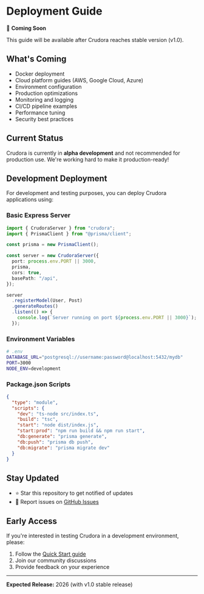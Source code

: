 # Deployment Guide

🚧 **Coming Soon**

This guide will be available after Crudora reaches stable version (v1.0).

## What's Coming

- Docker deployment
- Cloud platform guides (AWS, Google Cloud, Azure)
- Environment configuration
- Production optimizations
- Monitoring and logging
- CI/CD pipeline examples
- Performance tuning
- Security best practices

## Current Status

Crudora is currently in **alpha development** and not recommended for production use. We're working hard to make it production-ready!

## Development Deployment

For development and testing purposes, you can deploy Crudora applications using:

### Basic Express Server

```typescript
import { CrudoraServer } from "crudora";
import { PrismaClient } from "@prisma/client";

const prisma = new PrismaClient();

const server = new CrudoraServer({
  port: process.env.PORT || 3000,
  prisma,
  cors: true,
  basePath: "/api",
});

server
  .registerModel(User, Post)
  .generateRoutes()
  .listen(() => {
    console.log(`Server running on port ${process.env.PORT || 3000}`);
  });
```

### Environment Variables

```bash
# .env
DATABASE_URL="postgresql://username:password@localhost:5432/mydb"
PORT=3000
NODE_ENV=development
```

### Package.json Scripts

```json
{
  "type": "module",
  "scripts": {
    "dev": "ts-node src/index.ts",
    "build": "tsc",
    "start": "node dist/index.js",
    "start:prod": "npm run build && npm run start",
    "db:generate": "prisma generate",
    "db:push": "prisma db push",
    "db:migrate": "prisma migrate dev"
  }
}
```

## Stay Updated

- ⭐ Star this repository to get notified of updates
- 🐛 Report issues on [GitHub Issues](https://github.com/suryamsj/crudora/issues)

## Early Access

If you're interested in testing Crudora in a development environment, please:

1. Follow the [Quick Start guide](../README.md#quick-start)
2. Join our community discussions
3. Provide feedback on your experience

---

**Expected Release:** 2026 (with v1.0 stable release)
